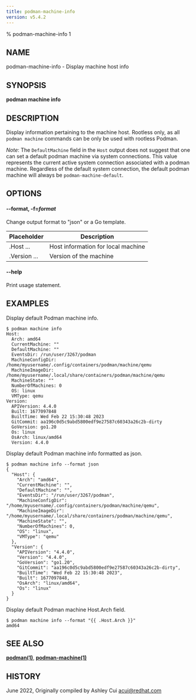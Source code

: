 ```yaml
---
title: podman-machine-info
version: v5.4.2
---
```


% podman-machine-info 1

## NAME
podman\-machine\-info - Display machine host info

## SYNOPSIS
**podman machine info**

## DESCRIPTION

Display information pertaining to the machine host.
Rootless only, as all `podman machine` commands can be only be used with rootless Podman.

*Note*: The `DefaultMachine` field in the `Host` output does not suggest that
one can set a default podman machine via system connections. This value represents
the current active system connection associated with a podman machine. Regardless
of the default system connection, the default podman machine will always be
`podman-machine-default`.

## OPTIONS

#### **--format**, **-f**=*format*

Change output format to "json" or a Go template.

| **Placeholder**     | **Description**                   |
| ------------------- | --------------------------------- |
| .Host ...           | Host information for local machine|
| .Version ...        | Version of the machine            |

#### **--help**

Print usage statement.

## EXAMPLES

Display default Podman machine info.
```
$ podman machine info
Host:
  Arch: amd64
  CurrentMachine: ""
  DefaultMachine: ""
  EventsDir: /run/user/3267/podman
  MachineConfigDir: /home/myusername/.config/containers/podman/machine/qemu
  MachineImageDir: /home/myusername/.local/share/containers/podman/machine/qemu
  MachineState: ""
  NumberOfMachines: 0
  OS: linux
  VMType: qemu
Version:
  APIVersion: 4.4.0
  Built: 1677097848
  BuiltTime: Wed Feb 22 15:30:48 2023
  GitCommit: aa196c0d5c9abd5800edf9e27587c60343a26c2b-dirty
  GoVersion: go1.20
  Os: linux
  OsArch: linux/amd64
  Version: 4.4.0
```

Display default Podman machine info formatted as json.
```
$ podman machine info --format json
{
  "Host": {
    "Arch": "amd64",
    "CurrentMachine": "",
    "DefaultMachine": "",
    "EventsDir": "/run/user/3267/podman",
    "MachineConfigDir": "/home/myusername/.config/containers/podman/machine/qemu",
    "MachineImageDir": "/home/myusername/.local/share/containers/podman/machine/qemu",
    "MachineState": "",
    "NumberOfMachines": 0,
    "OS": "linux",
    "VMType": "qemu"
  },
  "Version": {
    "APIVersion": "4.4.0",
    "Version": "4.4.0",
    "GoVersion": "go1.20",
    "GitCommit": "aa196c0d5c9abd5800edf9e27587c60343a26c2b-dirty",
    "BuiltTime": "Wed Feb 22 15:30:48 2023",
    "Built": 1677097848,
    "OsArch": "linux/amd64",
    "Os": "linux"
  }
}
```

Display default Podman machine Host.Arch field.
```
$ podman machine info --format "{{ .Host.Arch }}"
amd64

```

## SEE ALSO
**[podman(1)](podman.1.md)**, **[podman-machine(1)](podman-machine.1.md)**

## HISTORY
June 2022, Originally compiled by Ashley Cui <acui@redhat.com>
